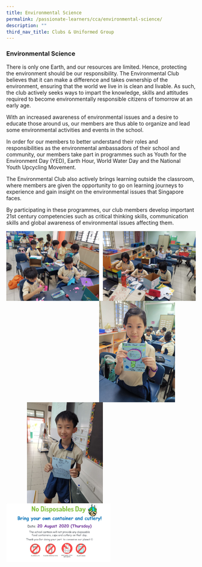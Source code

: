 ```yaml
---
title: Environmental Science
permalink: /passionate-learners/cca/environmental-science/
description: ""
third_nav_title: Clubs & Uniformed Group
---
```

### **Environmental Science**
There is only one Earth, and our resources are limited. Hence, protecting the environment should be our responsibility. The Environmental Club believes that it can make a difference and takes ownership of the environment, ensuring that the world we live in is clean and livable. As such, the club actively seeks ways to impart the knowledge, skills and attitudes required to become environmentally responsible citizens of tomorrow at an early age.  

With an increased awareness of environmental issues and a desire to educate those around us, our members are thus able to organize and lead some environmental activities and events in the school.

In order for our members to better understand their roles and responsibilities as the environmental ambassadors of their school and community, our members take part in programmes such as Youth for the Environment Day (YED), Earth Hour, World Water Day and the National Youth Upcycling Movement.

The Environmental Club also actively brings learning outside the classroom, where members are given the opportunity to go on learning journeys to experience and gain insight on the environmental issues that Singapore faces.

By participating in these programmes, our club members develop important 21st century competencies such as critical thinking skills, communication skills and global awareness of environmental issues affecting them.

<img src="/images/environmentalsci1.jpg" style="width:49%" align=left>
<img src="/images/environmentalsci2.jpg" style="width:49%" align=right>

<br clear="left">

<img src="/images/environmentalsci3.jpg" style="width:40%;margin-right:55px;" align = "right">
<img src="/images/environmentalsci4.jpg" style="width:40%;margin-left:55px;" align = "left">

<br clear="left">

<img src="/images/environmentalsci5.jpg" style="width:55%" align=left>